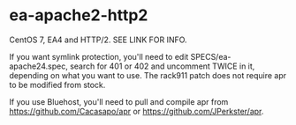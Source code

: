 # ea-apache2-http2
CentOS 7, EA4 and HTTP/2. SEE LINK FOR INFO.

If you want symlink protection, you'll need to edit SPECS/ea-apache24.spec, search for 401 or 402 and uncomment TWICE in it, depending on what you want to use.
The rack911 patch does not require apr to be modified from stock.

If you use Bluehost, you'll need to pull and compile apr from https://github.com/Cacasapo/apr or https://github.com/JPerkster/apr.
